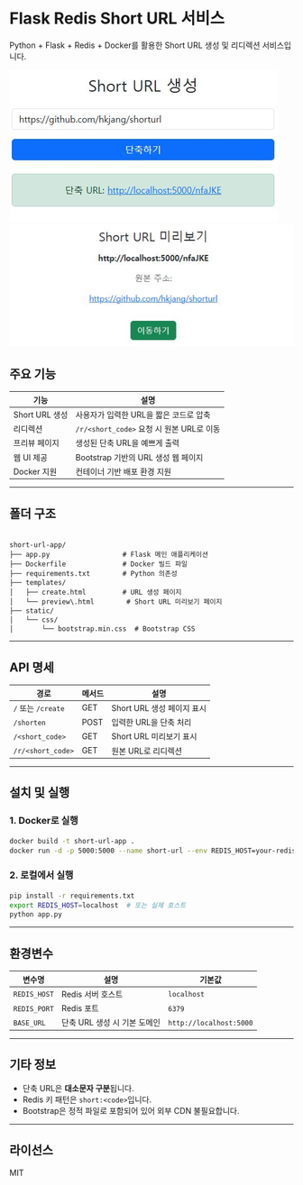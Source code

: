 # Flask Redis Short URL 서비스

Python + Flask + Redis + Docker를 활용한 Short URL 생성 및 리디렉션 서비스입니다.

![Short URL Create](docs/shorturl_create.JPG)
![Short URL Preview](docs/shorturl_preview.JPG)
## 주요 기능

| 기능 | 설명 |
|------|------|
| Short URL 생성 | 사용자가 입력한 URL을 짧은 코드로 압축 |
| 리디렉션 | `/r/<short_code>` 요청 시 원본 URL로 이동 |
| 프리뷰 페이지 | 생성된 단축 URL을 예쁘게 출력 |
| 웹 UI 제공 | Bootstrap 기반의 URL 생성 웹 페이지 |
| Docker 지원 | 컨테이너 기반 배포 환경 지원 |

---

## 폴더 구조

```

short-url-app/
├── app.py                  # Flask 메인 애플리케이션
├── Dockerfile              # Docker 빌드 파일
├── requirements.txt        # Python 의존성
├── templates/
│   ├── create.html         # URL 생성 페이지
│   └── preview\.html        # Short URL 미리보기 페이지
├── static/
│   └── css/
│       └── bootstrap.min.css  # Bootstrap CSS

```

---

## API 명세

| 경로 | 메서드 | 설명 |
|------|--------|------|
| `/` 또는 `/create` | GET | Short URL 생성 페이지 표시 |
| `/shorten` | POST | 입력한 URL을 단축 처리 |
| `/<short_code>` | GET | Short URL 미리보기 표시 |
| `/r/<short_code>` | GET | 원본 URL로 리디렉션 |

---

## 설치 및 실행

### 1. Docker로 실행

```bash
docker build -t short-url-app .
docker run -d -p 5000:5000 --name short-url --env REDIS_HOST=your-redis-host short-url-app
````

### 2. 로컬에서 실행

```bash
pip install -r requirements.txt
export REDIS_HOST=localhost  # 또는 실제 호스트
python app.py
```

---

## 환경변수

| 변수명          | 설명                 | 기본값                     |
| ------------ | ------------------ | ----------------------- |
| `REDIS_HOST` | Redis 서버 호스트       | `localhost`             |
| `REDIS_PORT` | Redis 포트           | `6379`                  |
| `BASE_URL`   | 단축 URL 생성 시 기본 도메인 | `http://localhost:5000` |

---

## 기타 정보

* 단축 URL은 **대소문자 구분**됩니다.
* Redis 키 패턴은 `short:<code>`입니다.
* Bootstrap은 정적 파일로 포함되어 있어 외부 CDN 불필요합니다.

---

## 라이선스

MIT
